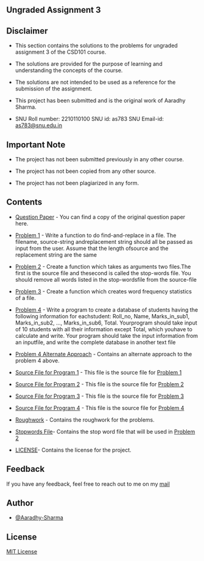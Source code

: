 ## Ungraded Assignment 3

## Disclaimer

- This section contains the solutions to the problems for ungraded assignment 3 of the CSD101 course.

- The solutions are provided for the purpose of learning and understanding the concepts of the course.

- The solutions are not intended to be used as a reference for the submission of the assignment.

- This project has been submitted and is the original work of Aaradhy Sharma.

- SNU Roll number: 2210110100
  SNU id: as783
  SNU Email-id: as783@snu.edu.in

## Important Note

- The project has not been submitted previously in any other course.

- The project has not been copied from any other source.

- The project has not been plagiarized in any form.


## Contents

- [Question Paper](https://github.com/Aaradhy-Sharma/CSD101/blob/master/assignments/ungraded%20assignments/assignment%20on%20files/Assignments_file_structure%20(2)) - You can find a copy of the original question paper here.

- [Problem 1](https://github.com/Aaradhy-Sharma/CSD101/blob/master/assignments/ungraded%20assignments/assignment%20on%20files/p1.c) - 
Write a function to do find-and-replace in a file. The filename, source-string andreplacement string should all be passed as input from the user. Assume that the length ofsource and the replacement string are the same


- [Problem 2](https://github.com/Aaradhy-Sharma/CSD101/blob/master/assignments/ungraded%20assignments/assignment%20on%20files/p2.c) - 
Create a function which takes as arguments two files.The first is the source file and thesecond is called the stop-words file. You should remove all words listed in the stop-wordsfile from the source-file

- [Problem 3](https://github.com/Aaradhy-Sharma/CSD101/blob/master/assignments/ungraded%20assignments/assignment%20on%20files/p3.c) - 
Create a function which creates word frequency statistics of a file.

- [Problem 4](https://github.com/Aaradhy-Sharma/CSD101/blob/master/assignments/ungraded%20assignments/assignment%20on%20files/p4.c) -
Write a program to create a database of students having the following information for eachstudent: Roll_no, Name, Marks_in_sub1, Marks_in_sub2, ..., Marks_in_sub6, Total. Yourprogram should take input of 10 students with all their information except Total, which youhave to calculate and write. Your program should take the input information from an inputfile, and write the complete database in another text file

- [Problem 4 Alternate Approach](https://github.com/Aaradhy-Sharma/CSD101/blob/master/assignments/ungraded%20assignments/assignment%20on%20files/p4(alt).c) -
Contains an alternate approach to the problem 4 above.

- [Source File for Program 1](https://github.com/Aaradhy-Sharma/CSD101/blob/master/assignments/ungraded%20assignments/assignment%20on%20files/sourcep1.txt) - This file is the source file for [Problem 1](https://github.com/Aaradhy-Sharma/CSD101/blob/master/assignments/ungraded%20assignments/assignment%20on%20files/p1.c)

- [Source File for Program 2](https://github.com/Aaradhy-Sharma/CSD101/blob/master/assignments/ungraded%20assignments/assignment%20on%20files/sourcep2.txt) - This file is the source file for [Problem 2](https://github.com/Aaradhy-Sharma/CSD101/blob/master/assignments/ungraded%20assignments/assignment%20on%20files/p2.c)

- [Source File for Program 3](https://github.com/Aaradhy-Sharma/CSD101/blob/master/assignments/ungraded%20assignments/assignment%20on%20files/sourcep3.txt) - This file is the source file for [Problem 3](https://github.com/Aaradhy-Sharma/CSD101/blob/master/assignments/ungraded%20assignments/assignment%20on%20files/p3.c)

- [Source File for Program 4](https://github.com/Aaradhy-Sharma/CSD101/blob/master/assignments/ungraded%20assignments/assignment%20on%20files/sourcep4.txt) - This file is the source file for [Problem 4](https://github.com/Aaradhy-Sharma/CSD101/blob/master/assignments/ungraded%20assignments/assignment%20on%20files/p4.c)

- [Roughwork](https://github.com/Aaradhy-Sharma/CSD101/blob/master/assignments/ungraded%20assignments/assignment%20on%20files/roughwork.c) -
Contains the roughwork for the problems.

- [Stopwords File](https://github.com/Aaradhy-Sharma/CSD101/blob/master/assignments/ungraded%20assignments/assignment%20on%20files/stop-word.txt)-
Contains the stop word file that will be used in [Problem 2](https://github.com/Aaradhy-Sharma/CSD101/blob/master/assignments/ungraded%20assignments/assignment%20on%20files/p2.c)

- [LICENSE](https://github.com/Aaradhy-Sharma/CSD101/blob/master/assignments/ungraded%20assignments/assignment%20on%20files/LICENSE)-
Contains the license for the project.

## Feedback
If you have any feedback, feel free to reach out to me on my [mail](mailto:as783@snu.edu.in)

## Author
- [@Aaradhy-Sharma](https://github.com/Aaradhy-Sharma)

## License
[MIT License](LICENSE)

